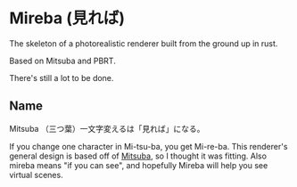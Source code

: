 # Mireba (見れば)

The skeleton of a photorealistic renderer built from the ground up in rust.

Based on Mitsuba and PBRT.

There's still a lot to be done.


<!--
# Outputs

![spheres](outputs/spheres.jpg)
![illum_teapot](outputs/illum_teapot.jpg)
![barnsley_fern](outputs/barnsley_fern.jpg)
![electric](outputs/electric.jpg)
![tesselate](outputs/tesselate.jpg)
![fern_var](outputs/fern_var.jpg)
![hex](outputs/hex.jpg)
![better_shiny_teapot](outputs/better_shiny_teapot.jpg)
![rough_lightpot](outputs/rough_lightpot.jpg)
![tesselated_reduction](outputs/tesselated_reduction.jpg)
![teapot](outputs/teapot.jpg)
![magnolia](outputs/magnolia.jpg)
![box](outputs/box.jpg)
-->


## Name

Mitsuba （三つ葉）一文字変えるは「見れば」になる。

If you change one character in Mi-tsu-ba, you get Mi-re-ba.
This renderer's general design is based off of
[Mitsuba](https://github.com/mitsuba-renderer/mitsuba2), so I thought it was fitting.
Also mireba means "if you can see", and hopefully Mireba will help you see virtual scenes.
